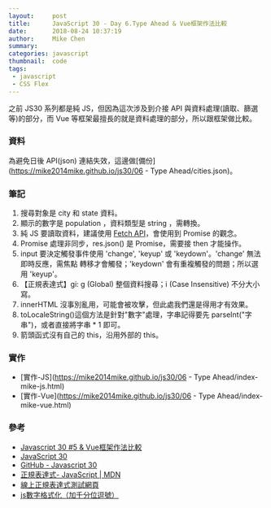 ```yaml
---
layout:     post
title:      JavaScript 30 - Day 6.Type Ahead & Vue框架作法比較
date:       2018-08-24 10:37:19
author:     Mike Chen
summary:    
categories: javascript
thumbnail:  code
tags:
 - javascript
 - CSS Flex
---
```


之前 JS30 系列都是純 JS，但因為這次涉及到介接 API 與資料處理(讀取、篩選等)的部分，而 Vue 等框架最擅長的就是資料處理的部分，所以跟框架做比較。

### 資料
為避免日後 API(json) 連結失效，這邊做[備份](https://mike2014mike.github.io/js30/06 - Type Ahead/cities.json)。

### 筆記
1. 搜尋對象是 city 和 state 資料。
2. 顯示的數字是 population ，資料類型是 string ，需轉換。
3. 純 JS 要讀取資料，建議使用 [Fetch API](https://developer.mozilla.org/zh-TW/docs/Web/API/Fetch_API)，會使用到 Promise 的觀念。
4. Promise 處理非同步，res.json() 是 Promise，需要接 then 才能操作。
5. input 要決定觸發事件使用 'change', 'keyup' 或 'keydown'。'change' 無法即時反應，需焦點
轉移才會觸發；'keydown' 會有重複觸發的問題；所以選用 'keyup'。
6. 【正規表達式】gi: g (Global) 整個資料搜尋；i (Case Insensitive) 不分大小寫。
7. innerHTML 沒事別亂用，可能會被攻擊，但此處我們還是得用才有效果。
8. toLocaleString()這個方法是針對"數字"處理，字串記得要先 parseInt("字串")，或者直接將字串 * 1 即可。
9. 箭頭函式沒有自己的 this，沿用外部的 this。





### 實作
* [實作-JS](https://mike2014mike.github.io/js30/06 - Type Ahead/index-mike-js.html)
* [實作-Vue](https://mike2014mike.github.io/js30/06 - Type Ahead/index-mike-vue.html)



### 參考
* [Javascript 30 #5 & Vue框架作法比較](https://www.youtube.com/watch?v=8iRyEhJBdUg)
* [JavaScript 30](https://javascript30.com/)
* [GitHub - Javascript 30](https://github.com/wesbos/JavaScript30)
* [正規表達式- JavaScript | MDN](https://developer.mozilla.org/zh-TW/docs/Web/JavaScript/Guide/Regular_Expressions)
* [線上正規表達式測試網頁](https://regex101.com/)
* [js數字格式化（加千分位逗號）](https://hk.saowen.com/a/d85852ebff40414ded947185e1a8930ce129731069f49a9688917eeca9fd6204)